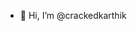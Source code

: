 - 👋 Hi, I’m @crackedkarthik

<!---
crackedkarthik/crackedkarthik is a ✨ special ✨ repository because its `README.md` (this file) appears on your GitHub profile.
You can click the Preview link to take a look at your changes.
--->
